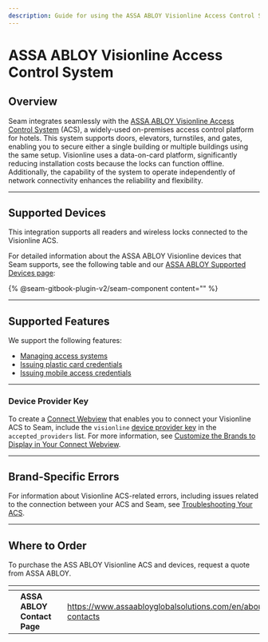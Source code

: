 ```yaml
---
description: Guide for using the ASSA ABLOY Visionline Access Control System with Seam
---
```


# ASSA ABLOY Visionline Access Control System

## Overview

Seam integrates seamlessly with the [ASSA ABLOY Visionline Access Control System](https://www.assaabloyglobalsolutions.com/en/hospitality-solutions/access-management-systems-for-hotels#gw-group-text-and-media-14987d7731) (ACS), a widely-used on-premises access control platform for hotels. This system supports doors, elevators, turnstiles, and gates, enabling you to secure either a single building or multiple buildings using the same setup. Visionline uses a data-on-card platform, significantly reducing installation costs because the locks can function offline. Additionally, the capability of the system to operate independently of network connectivity enhances the reliability and flexibility.

***

## Supported Devices

This integration supports all readers and wireless locks connected to the Visionline ACS.

For detailed information about the ASSA ABLOY Visionline devices that Seam supports, see the following table and our [ASSA ABLOY Supported Devices page](https://www.seam.co/manufacturers/assa-abloy):

{% @seam-gitbook-plugin-v2/seam-component content="<seam-supported-device-table
  endpoint="https://connect.getseam.com"
  publishable-key="seam_pk1J0Bgui_oYEuzDhOqUzSBkrPmrNsUuKL"
  user-identifier-key="c6e74334-eb31-4719-b679-d84cf1c07d9c"
  manufacturers='["Assa"]'
/>" %}

***

## Supported Features

We support the following features:

* [Managing access systems](../../products/access-systems/)
* [Issuing plastic card credentials](../../capability-guides/access-systems/managing-credentials.md#create-a-key-card-based-credential)
* [Issuing mobile access credentials](../../capability-guides/mobile-access/)

***

### Device Provider Key

To create a [Connect Webview](../../core-concepts/connect-webviews/) that enables you to connect your Visionline ACS to Seam, include the `visionline` [device provider key](../../api-clients/connect_webviews/#device-provider-keys) in the `accepted_providers` list. For more information, see [Customize the Brands to Display in Your Connect Webview](../../core-concepts/connect-webviews/customizing-connect-webviews.md#customize-the-brands-to-display-in-your-connect-webviews).

***

## Brand-Specific Errors

For information about Visionline ACS-related errors, including issues related to the connection between your ACS and Seam, see [Troubleshooting Your ACS](../../capability-guides/access-systems/troubleshooting-your-access-control-system.md).

***

## Where to Order

To purchase the ASS ABLOY Visionline ACS and devices, request a quote from ASSA ABLOY.

<table data-card-size="large" data-view="cards"><thead><tr><th></th><th></th><th></th><th data-hidden data-card-target data-type="content-ref"></th><th data-hidden data-card-cover data-type="files"></th></tr></thead><tbody><tr><td></td><td><strong>ASSA ABLOY Contact Page</strong></td><td></td><td><a href="https://www.assaabloyglobalsolutions.com/en/about/local-contacts">https://www.assaabloyglobalsolutions.com/en/about/local-contacts</a></td><td><a href="../../.gitbook/assets/assa-abloy-logo.png">assa-abloy-logo.png</a></td></tr></tbody></table>
